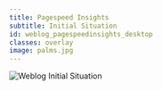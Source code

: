 ```yaml
---
title: Pagespeed Insights
subtitle: Initial Situation
id: weblog_pagespeedinsights_desktop
classes: overlay
image: palms.jpg
---
```

<div class="img_max">
    <img src="{{site.baseurl}}images/front-end-performance/weblog_pagespeedinsights2.jpg" alt="Weblog Initial Situation">
</div>